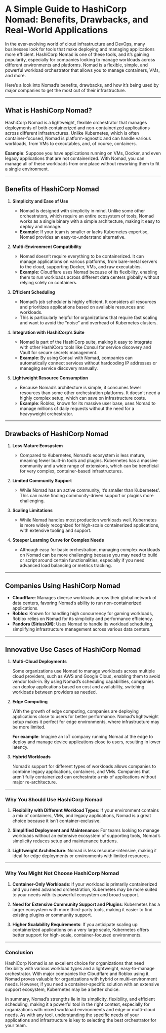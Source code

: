 # A Simple Guide to HashiCorp Nomad: Benefits, Drawbacks, and Real-World Applications

In the ever-evolving world of cloud infrastructure and DevOps, many businesses look for tools that make deploying and managing applications more efficient. HashiCorp Nomad is one of these tools, and it’s gaining popularity, especially for companies looking to manage workloads across different environments and platforms. Nomad is a flexible, simple, and powerful workload orchestrator that allows you to manage containers, VMs, and more.

Here’s a look into Nomad’s benefits, drawbacks, and how it’s being used by major companies to get the most out of their infrastructure.

---

## What is HashiCorp Nomad?

HashiCorp Nomad is a lightweight, flexible orchestrator that manages deployments of both containerized and non-containerized applications across different infrastructures. Unlike Kubernetes, which is often container-focused, Nomad is platform-agnostic and can handle various workloads, from VMs to executables, and, of course, containers.

**Example**: Suppose you have applications running on VMs, Docker, and even legacy applications that are not containerized. With Nomad, you can manage all of these workloads from one place without reworking them to fit a single environment.

---

## Benefits of HashiCorp Nomad

1. **Simplicity and Ease of Use**
   - Nomad is designed with simplicity in mind. Unlike some other orchestrators, which require an entire ecosystem of tools, Nomad works as a single binary with a simple architecture, making it easy to deploy and manage.
   - **Example**: If your team is smaller or lacks Kubernetes expertise, Nomad provides an easy-to-understand alternative.

2. **Multi-Environment Compatibility**
   - Nomad doesn’t require everything to be containerized. It can manage applications on various platforms, from bare-metal servers to the cloud, supporting Docker, VMs, and raw executables.
   - **Example**: Cloudflare uses Nomad because of its flexibility, enabling them to run workloads across different data centers globally without relying solely on containers.

3. **Efficient Scheduling**
   - Nomad’s job scheduler is highly efficient. It considers all resources and prioritizes applications based on available resources and workloads.
   - This is particularly helpful for organizations that require fast scaling and want to avoid the “noise” and overhead of Kubernetes clusters.

4. **Integration with HashiCorp’s Suite**
   - Nomad is part of the HashiCorp suite, making it easy to integrate with other HashiCorp tools like Consul for service discovery and Vault for secure secrets management.
   - **Example**: By using Consul with Nomad, companies can automatically connect services without hardcoding IP addresses or managing service discovery manually.

5. **Lightweight Resource Consumption**
   - Because Nomad’s architecture is simple, it consumes fewer resources than some other orchestration platforms. It doesn’t need a highly complex setup, which can save on infrastructure costs.
   - **Example**: Roblox, known for its massive user base, uses Nomad to manage millions of daily requests without the need for a heavyweight orchestrator.

---

## Drawbacks of HashiCorp Nomad

1. **Less Mature Ecosystem**
   - Compared to Kubernetes, Nomad’s ecosystem is less mature, meaning fewer built-in tools and plugins. Kubernetes has a massive community and a wide range of extensions, which can be beneficial for very complex, container-based infrastructures.

2. **Limited Community Support**
   - While Nomad has an active community, it’s smaller than Kubernetes’. This can make finding community-driven support or plugins more challenging.

3. **Scaling Limitations**
   - While Nomad handles most production workloads well, Kubernetes is more widely recognized for high-scale containerized applications, with extensive tooling and support.

4. **Steeper Learning Curve for Complex Needs**
   - Although easy for basic orchestration, managing complex workloads on Nomad can be more challenging because you may need to build or script around certain functionalities, especially if you need advanced load balancing or metrics tracking.

---

## Companies Using HashiCorp Nomad

- **Cloudflare**: Manages diverse workloads across their global network of data centers, favoring Nomad’s ability to run non-containerized applications.
- **Roblox**: Known for handling high concurrency for gaming workloads, Roblox relies on Nomad for its simplicity and performance efficiency.
- **Pandora (SiriusXM)**: Uses Nomad to handle its workload scheduling, simplifying infrastructure management across various data centers.

---

## Innovative Use Cases of HashiCorp Nomad

1. **Multi-Cloud Deployments**

   Some organizations use Nomad to manage workloads across multiple cloud providers, such as AWS and Google Cloud, enabling them to avoid vendor lock-in. By using Nomad’s scheduling capabilities, companies can deploy applications based on cost and availability, switching workloads between providers as needed.

2. **Edge Computing**

   With the growth of edge computing, companies are deploying applications close to users for better performance. Nomad’s lightweight setup makes it perfect for edge environments, where infrastructure may be more limited.

   **For example**: Imagine an IoT company running Nomad at the edge to deploy and manage device applications close to users, resulting in lower latency.

3. **Hybrid Workloads**

   Nomad’s support for different types of workloads allows companies to combine legacy applications, containers, and VMs. Companies that aren’t fully containerized can orchestrate a mix of applications without major re-architecture.

---

### Why You Should Use HashiCorp Nomad

1. **Flexibility with Different Workload Types**: If your environment contains a mix of containers, VMs, and legacy applications, Nomad is a great choice because it isn’t container-exclusive.

2. **Simplified Deployment and Maintenance**: For teams looking to manage workloads without an extensive ecosystem of supporting tools, Nomad’s simplicity reduces setup and maintenance burdens.

3. **Lightweight Architecture**: Nomad is less resource-intensive, making it ideal for edge deployments or environments with limited resources.

---

### Why You Might Not Choose HashiCorp Nomad

1. **Container-Only Workloads**: If your workload is primarily containerized and you need advanced orchestration, Kubernetes may be more suited to your needs with its powerful ecosystem and broad support.

2. **Need for Extensive Community Support and Plugins**: Kubernetes has a larger ecosystem with more third-party tools, making it easier to find existing plugins or community support.

3. **Higher Scalability Requirements**: If you anticipate scaling up containerized applications on a very large scale, Kubernetes offers better support for high-scale, container-focused environments.

---

### Conclusion

HashiCorp Nomad is an excellent choice for organizations that need flexibility with various workload types and a lightweight, easy-to-manage orchestrator. With major companies like Cloudflare and Roblox using it, Nomad proves valuable for organizations with hybrid or multi-environment needs. However, if you need a container-specific solution with an extensive support ecosystem, Kubernetes may be a better choice.

In summary, Nomad’s strengths lie in its simplicity, flexibility, and efficient scheduling, making it a powerful tool in the right context, especially for organizations with mixed workload environments and edge or multi-cloud needs. As with any tool, understanding the specific needs of your applications and infrastructure is key to selecting the best orchestrator for your team.
